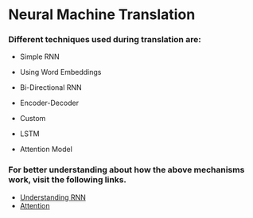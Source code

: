 # Neural Machine Translation

### Different techniques used during translation are:

- Simple RNN

- Using Word Embeddings

- Bi-Directional RNN

- Encoder-Decoder

- Custom

- LSTM

- Attention Model

### For better understanding about how the above mechanisms work, visit the following links.

- [Understanding RNN](https://www.youtube.com/watch?v=_h66BW-xNgk)
- [Attention](https://skymind.ai/wiki/attention-mechanism-memory-network)
